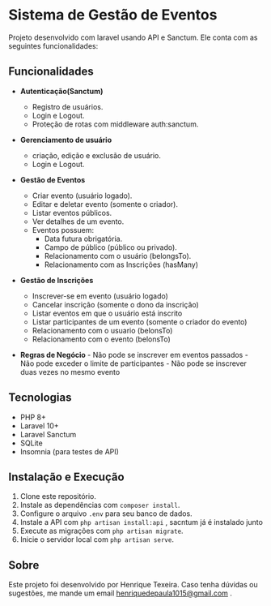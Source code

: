 # Sistema de Gestão de Eventos
Projeto desenvolvido com laravel usando API e Sanctum. Ele conta com as seguintes funcionalidades: 

## Funcionalidades
- **Autenticação(Sanctum)**
    - Registro de usuários.
    - Login e Logout.
    - Proteção de rotas com middleware auth:sanctum.


- **Gerenciamento de usuário**
    - criação, edição e exclusão de usuário.
    - Login e Logout.

- **Gestão de Eventos**
    - Criar evento (usuário logado).
    - Editar e deletar evento (somente o criador).
    - Listar eventos públicos.
    - Ver detalhes de um evento.
    - Eventos possuem:
        - Data futura obrigatória.
        - Campo de público (público ou privado).
        - Relacionamento com o usuário (belongsTo).
        - Relacionamento com as Inscrições (hasMany)



- **Gestão de Inscrições**
     - Inscrever-se em evento (usuário logado)
     - Cancelar inscrição (somente o dono da inscrição)
     - Listar eventos em que o usuário está inscrito
     - Listar participantes de um evento (somente o criador do evento)
     - Relacionamento com o usuario (belonsTo)
     - Relacionamento com o evento (belonsTo)
 
- **Regras de Negócio**
      - Não pode se inscrever em eventos passados
      - Não pode exceder o limite de participantes
      - Não pode se inscrever duas vezes no mesmo evento


## Tecnologias

- PHP 8+
- Laravel 10+
- Laravel Sanctum
- SQLite
- Insomnia (para testes de API)

  
##  Instalação e Execução

1.  Clone este repositório.
2. Instale as dependências com `composer install`.
3. Configure o arquivo `.env` para seu banco de dados.
4. Instale a API com `php artisan install:api` , sacntum já é instalado junto
5. Execute as migrações com `php artisan migrate`.
6. Inicie o servidor local com `php artisan serve`.
      
## Sobre
Este projeto foi desenvolvido por Henrique Texeira. Caso tenha dúvidas ou sugestões, me mande um email henriquedepaula1015@gmail.com .

